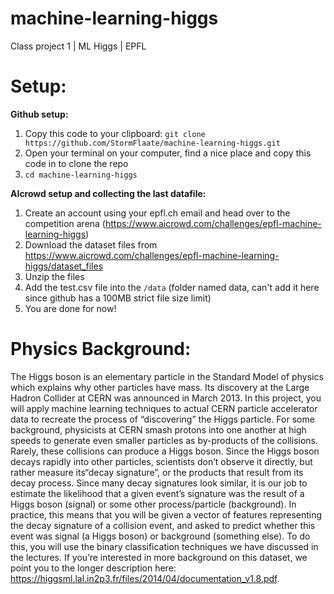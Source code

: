 # machine-learning-higgs
Class project 1 | ML Higgs | EPFL


# Setup:
**Github setup:**
1. Copy this code to your clipboard: ```git clone https://github.com/StormFlaate/machine-learning-higgs.git```
2. Open your terminal on your computer, find a nice place and copy this code in to clone the repo
3. ```cd machine-learning-higgs```

**AIcrowd setup and collecting the last datafile:**
1. Create an account using your epfl.ch email and head over to the competition arena (https://www.aicrowd.com/challenges/epfl-machine-learning-higgs)
2. Download the dataset files from https://www.aicrowd.com/challenges/epfl-machine-learning-higgs/dataset_files
3. Unzip the files
4. Add the test.csv file into the ```/data``` (folder named data, can't add it here since github has a 100MB strict file size limit)
5. You are done for now!




# Physics Background:
The Higgs boson is an elementary particle in the Standard Model of physics which explains why other particles have mass. Its discovery at the Large Hadron Collider at CERN was announced in March 2013. In this project, you will apply machine learning techniques to actual CERN particle accelerator data to recreate the process of “discovering” the Higgs particle. For some background, physicists at CERN smash protons into one another at high speeds to generate even smaller particles as by-products of the collisions. Rarely, these collisions can produce a Higgs boson. Since the Higgs boson decays rapidly into other particles, scientists don’t observe it directly, but rather measure its“decay signature”, or the products that result from its decay process. Since many decay signatures look similar, it is our job to estimate the likelihood that a given event’s signature was the result of a Higgs boson (signal) or some other process/particle (background). In practice, this means that you will be given a vector of features representing the decay signature of a collision event, and asked to predict whether this event was signal (a Higgs boson) or background (something else). To do this, you will use the binary classification techniques we have discussed in the lectures.
If you’re interested in more background on this dataset, we point you to the longer description here: https://higgsml.lal.in2p3.fr/files/2014/04/documentation_v1.8.pdf.
